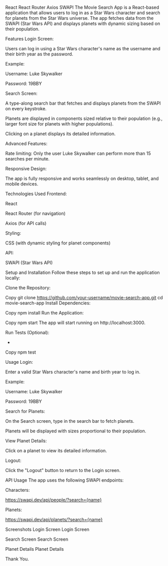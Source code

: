 React
React Router
Axios
SWAPI
The Movie Search App is a React-based application that allows users to log in as a Star Wars character and search for planets from the Star Wars universe. The app fetches data from the SWAPI (Star Wars API) and displays planets with dynamic sizing based on their population.

Features
Login Screen:

Users can log in using a Star Wars character's name as the username and their birth year as the password.

Example:

Username: Luke Skywalker

Password: 19BBY

Search Screen:

A type-along search bar that fetches and displays planets from the SWAPI on every keystroke.

Planets are displayed in components sized relative to their population (e.g., larger font size for planets with higher populations).

Clicking on a planet displays its detailed information.

Advanced Features:

Rate limiting: Only the user Luke Skywalker can perform more than 15 searches per minute.

Responsive Design:

The app is fully responsive and works seamlessly on desktop, tablet, and mobile devices.

Technologies Used
Frontend:

React

React Router (for navigation)

Axios (for API calls)

Styling:

CSS (with dynamic styling for planet components)

API:

SWAPI (Star Wars API)

Setup and Installation
Follow these steps to set up and run the application locally:

Clone the Repository:


Copy
git clone https://github.com/your-username/movie-search-app.git
cd movie-search-app
Install Dependencies:


Copy
npm install
Run the Application:


Copy
npm start
The app will start running on http://localhost:3000.

Run Tests (Optional):

-
Copy
npm test

Usage
Login:

Enter a valid Star Wars character's name and birth year to log in.

Example:

Username: Luke Skywalker

Password: 19BBY

Search for Planets:

On the Search screen, type in the search bar to fetch planets.

Planets will be displayed with sizes proportional to their population.

View Planet Details:

Click on a planet to view its detailed information.

Logout:

Click the "Logout" button to return to the Login screen.

API Usage
The app uses the following SWAPI endpoints:

Characters:

https://swapi.dev/api/people/?search={name}

Planets:

https://swapi.dev/api/planets/?search={name}

Screenshots
Login Screen
Login Screen

Search Screen
Search Screen

Planet Details
Planet Details

 Thank You.